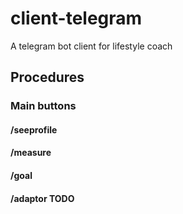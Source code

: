 # client-telegram
A telegram bot client for lifestyle coach

## Procedures
### Main buttons
#### /seeprofile
#### /measure
#### /goal
#### /adaptor TODO
